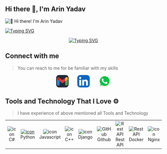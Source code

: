 ## Hi there 👋, I'm Arin Yadav 
<div>
<img src="https://github.com/Arinyadav1/Arinyadav1/blob/main/channels4_banner_enhanced.jpg?raw=true" alt="👋 Hi there! I'm Arin Yadav" title="👋 Hi there! I'm Arin Yadav"/> 
</div>
<div>

<a href="https://git.io/typing-svg"><img src="https://readme-typing-svg.demolab.com?font=Fira+Code&size=30&duration=1&pause=1&color=F7F7F7&multiline=true&repeat=false&width=2000&height=100&lines=I+am+Building+my+skills+to+become+a+Software+Developer+and+My+deep+interest+in+Full+Stack+App+Development%2C;+and+DSA%2C+I+am+doing+great+to+build+the+skills+of+Advanced+level." alt="Typing SVG" /></a>


<div align="center">
<a href="https://git.io/typing-svg"><img src="https://readme-typing-svg.demolab.com?font=Fira+Code&pause=1000&center=true&vCenter=true&width=550&lines=I+am+Full+Stack+App+Developer;Logic+Builder+and+Problem+Solver;I+am+Building+Myself+for+Beat+the+Future+;I+am+Passionate+to+Learning+New+Things+always" alt="Typing SVG" /></a>
  <p></p>
</div>



<!-- Social icons section -->
## Connect with me 
> You can reach to me for be familiar with my skills
<p align="center">
  <a href="https://www.youtube.com/c/DevProTips"><img width="40px" alt="Gmail" title="Gmail" src="https://github.com/tandpfun/skill-icons/blob/65dea6c4eaca7da319e552c09f4cf5a9a8dab2c8/icons/Gmail-Dark.svg"/></a>
  &#8287;&#8287;&#8287;&#8287;&#8287;
  <a href="mailto:arinyadav98@gmail.com"><img width="40px" alt="LinkedIn" title="LinkedIn" src="https://github.com/tandpfun/skill-icons/blob/65dea6c4eaca7da319e552c09f4cf5a9a8dab2c8/icons/LinkedIn.svg"/></a>
  &#8287;&#8287;&#8287;&#8287;&#8287;
  <a href="https://wa.me/919027899549"><img width="40px" alt="whatsapp" title="Whatapp" src="https://github.com/appicons/Whatsapp/blob/22e69b920f94a974b7bb308a76c9341821e48fec/icons/whatsapp_194x194.png"/></a>
<!--   &#8287;&#8287;&#8287;&#8287;&#8287; -->
<!--   <a href="https://discord.gg/fPrdqh3Zfu" alt="Discord" title="Dev Pro Tips Discord Server"><img width="32px" src="https://github.com/CLorant/readme-social-icons/blob/1a078b4b319beaa7fbcd202fa7fc1fc5d79d94d2/large/filled/facebook.svg"/></a> -->
  </p>

## Tools and Technology That I Love ⚙️
> I have experience of above mentioned all Tools and Technology

<div align="center">
<table>
  <tr>
    <td align="center" width="96">
        <img src="https://techstack-generator.vercel.app/csharp-icon.svg" alt="icon" width="65" height="65" />
      <br>C#
    </td>
    <td align="center" width="96">
      <a href="#macropower-tech">
        <img src="https://techstack-generator.vercel.app/python-icon.svg" alt="icon" width="65" height="65" />
      </a>
      <br>Python
    </td>
    <td align="center" width="96">
        <img src="https://techstack-generator.vercel.app/js-icon.svg" alt="icon" width="65" height="65" />
      <br>Javascript
    </td>
    <td align="center" width="96">
        <img src="https://techstack-generator.vercel.app/cpp-icon.svg" alt="icon" width="65" height="65" />
      <br>C++
    </td>
       <td align="center" width="96">
        <img src="https://techstack-generator.vercel.app/django-icon.svg" alt="icon" width="65" height="65" />
      <br>Django
    </td>
       <td align="center" width="96">
        <img src="https://techstack-generator.vercel.app/github-icon.svg" width="65" height="65" alt="GitHub" />
      <br>Github
    </td>
          <td align="center" width="96">
        <img src="https://techstack-generator.vercel.app/restapi-icon.svg" width="65" height="65" alt="Rest API" />
      <br>Rest API
    </td>
          <td align="center" width="96">
        <img src="https://techstack-generator.vercel.app/docker-icon.svg" width="65" height="65" alt="Rest API" />
      <br>Docker
    </td>
    <td align="center" width="96">
        <img src="https://techstack-generator.vercel.app/nginx-icon.svg" alt="icon" width="50" height="50" />
      <br>Nginx
    </td>
  </tr>
 
</table>
</div>

